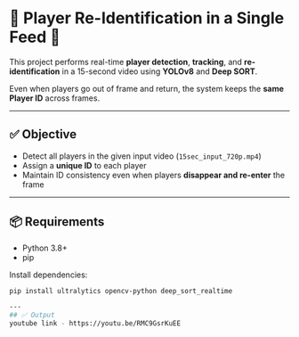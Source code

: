 # 🧠 Player Re-Identification in a Single Feed 🎥

This project performs real-time **player detection**, **tracking**, and **re-identification** in a 15-second video using **YOLOv8** and **Deep SORT**.

Even when players go out of frame and return, the system keeps the **same Player ID** across frames.

---

## ✅ Objective

- Detect all players in the given input video (`15sec_input_720p.mp4`)
- Assign a **unique ID** to each player
- Maintain ID consistency even when players **disappear and re-enter** the frame

---

## 📦 Requirements

- Python 3.8+
- pip

Install dependencies:

```bash
pip install ultralytics opencv-python deep_sort_realtime

---
## ✅ Output
youtube link - https://youtu.be/RMC9GsrKuEE
